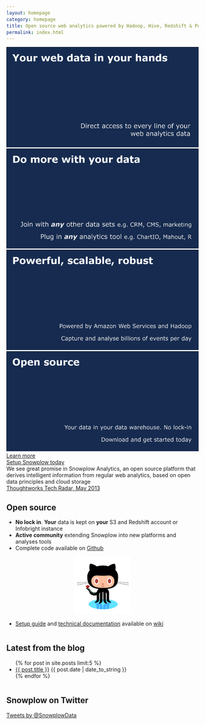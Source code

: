 ```yaml
---
layout: homepage
category: homepage
title: Open source web analytics powered by Hadoop, Hive, Redshift & Postgres
permalink: index.html
---
```


<!--Slider-->
<div id="wrapper">
    <div class="slider-wrapper theme-default">
        <div id="slider" class="nivoSlider">
            <img src="/static/img/slider/slide1.png" data-thumb="/static/img/slider/slide1.png" alt="" />
            <img src="/static/img/slider/slide2.png" data-thumb="/static/img/slider/slide2.png" alt="" />
            <img src="/static/img/slider/slide3.png" data-thumb="/static/img/slider/slide3.png" alt="" />
            <a href="/product/get-started.html"><img src="/static/img/slider/slide4.png" data-thumb="/static/img/slider/slide4.png" alt="" /></a>
        </div>
    </div>
    <script type="text/javascript">
		$(window).load(function() {
	    	$('#slider').nivoSlider({
	    		pauseTime: 4500
	    	});
	});
	</script>
</div>

<div id="buttons">
	<div class="big-button" id="left-button"><a href="/product/index.html">Learn more</a></div>
	<div class="big-button" id="right-button"><a href="/product/get-started.html">Setup Snowplow today</a></div>
</div>

<div id="testimonial">
	<div class="quote">We see great promise in Snowplow Analytics, an open source platform that derives intelligent information from regular web analytics, based on open data principles and cloud storage</div>
	<div class="auth"><a href="http://thoughtworks.fileburst.com/assets/technology-radar-may-2013.pdf" target="_blank">Thoughtworks Tech Radar, May 2013</a></div>
</div>

<div class="column">
	<h2>Open source</h2>
	<ul>
		<li><strong>No lock in</strong>. <strong>Your</strong> data is kept on <strong>your</strong> S3 and Redshift account or Infobright instance</li>
		<li><strong>Active community</strong> extending Snowplow into new platforms and analyses tools</li>
		<li>Complete code available on <a href="https://github.com/snowplow/snowplow">Github</a></li>
	</ul>
	<p style="text-align:center;"><a href="https://github.com/snowplow/snowplow"><img src="/static/img/github.png" width="150" /></a></p>
	<ul>
		<li><a href="https://github.com/snowplow/snowplow/wiki/Snowplow-setup-guide">Setup guide</a> and <a href="https://github.com/snowplow/snowplow/wiki/Snowplow-technical-documentation">technical documentation</a> available on <a href="https://github.com/snowplow/snowplow/wiki">wiki</a></li>
	</ul>
</div>

<div class="column">
	<h2>Latest from the blog</h2>
	<ul>
		{% for post in site.posts limit:5 %}
		<li><a href="{{ post.url }}">{{ post.title }}</a> <abbr>{{ post.date | date_to_string }}</abbr></li>
		{% endfor %}
	</ul>			
</div>

<div class="column">
	<h2>Snowplow on Twitter</h2>
	<a class="twitter-timeline" width="266" height="350" href="https://twitter.com/SnowplowData" data-widget-id="266927205374885888">Tweets by @SnowplowData</a>
	<script>!function(d,s,id){var js,fjs=d.getElementsByTagName(s)[0];if(!d.getElementById(id)){js=d.createElement(s);js.id=id;js.src="//platform.twitter.com/widgets.js";fjs.parentNode.insertBefore(js,fjs);}}(document,"script","twitter-wjs");</script>

</div>

[customer-analytics]: /analytics/customer-analytics/overview.html
[platform-analytics]: /analytics/platform-analytics/overview.html
[catalogue-analytics]: /analytics/catalogue-analytics/overview.html
[analytics-cookbook]: /analytics/index.html
[apache-hive]: http://hive.apache.org/
[amazon-emr]: http://aws.amazon.com/elasticmapreduce/
[infobright]: http://www.infobright.org/
[github-repo]: http://github.com/snowplow/snowplow
[setup-snopwlow]: /product/get-started.html
[problems-built-to-solve]: /product/why-snowplow.html
[more-sources-of-support]: /services/index.html#other-sources
[technical-architecture]: /product/technical-architecture.html
[professional-services]: /services/index.html
[blog]: /blog.html
[Twitter]: http://twitter.com/snowplowdata
[r-project]: http://www.r-project.org/
[tableau]: http://www.tableausoftware.com/
[microstrategy]: http://www.microstrategy.co.uk/
[mahout]: http://mahout.apache.org/
[weka]: http://weka.pentaho.com/
[product]: /product/index.html
[snowplow-roadmap]: /product/roadmap.html
